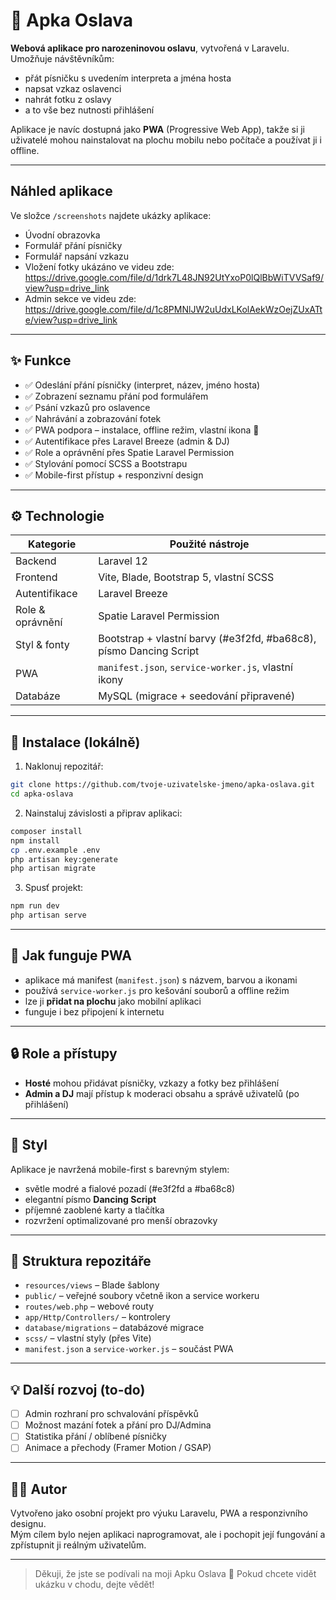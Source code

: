 # 🎉 Apka Oslava

**Webová aplikace pro narozeninovou oslavu**, vytvořená v Laravelu. Umožňuje návštěvníkům:

- přát písničku s uvedením interpreta a jména hosta
- napsat vzkaz oslavenci
- nahrát fotku z oslavy
- a to vše bez nutnosti přihlášení

Aplikace je navíc dostupná jako **PWA** (Progressive Web App), takže si ji uživatelé mohou nainstalovat na plochu mobilu nebo počítače a používat ji i offline.

---

## Náhled aplikace

Ve složce `/screenshots` najdete ukázky aplikace:
- Úvodní obrazovka
- Formulář přání písničky
- Formulář napsání vzkazu
- Vložení fotky ukázáno ve videu zde: https://drive.google.com/file/d/1drk7L48JN92UtYxoP0lQlBbWiTVVSaf9/view?usp=drive_link
- Admin sekce ve videu zde: https://drive.google.com/file/d/1c8PMNlJW2uUdxLKolAekWzOejZUxATte/view?usp=drive_link
  
---

## ✨ Funkce

- ✅ Odeslání přání písničky (interpret, název, jméno hosta)
- ✅ Zobrazení seznamu přání pod formulářem
- ✅ Psání vzkazů pro oslavence
- ✅ Nahrávání a zobrazování fotek
- ✅ PWA podpora – instalace, offline režim, vlastní ikona 🎈
- ✅ Autentifikace přes Laravel Breeze (admin & DJ)
- ✅ Role a oprávnění přes Spatie Laravel Permission
- ✅ Stylování pomocí SCSS a Bootstrapu
- ✅ Mobile-first přístup + responzivní design

---

## ⚙️ Technologie

| Kategorie         | Použité nástroje                                 |
|------------------|--------------------------------------------------|
| Backend          | Laravel 12                                       |
| Frontend         | Vite, Blade, Bootstrap 5, vlastní SCSS           |
| Autentifikace    | Laravel Breeze                                   |
| Role & oprávnění | Spatie Laravel Permission                        |
| Styl & fonty     | Bootstrap + vlastní barvy (#e3f2fd, #ba68c8), písmo Dancing Script |
| PWA              | `manifest.json`, `service-worker.js`, vlastní ikony |
| Databáze         | MySQL (migrace + seedování připravené)           |

---

## 🚀 Instalace (lokálně)

1. Naklonuj repozitář:
```bash
git clone https://github.com/tvoje-uzivatelske-jmeno/apka-oslava.git
cd apka-oslava
```

2. Nainstaluj závislosti a připrav aplikaci:
```bash
composer install
npm install
cp .env.example .env
php artisan key:generate
php artisan migrate
```

3. Spusť projekt:
```bash
npm run dev
php artisan serve
```

---

## 📱 Jak funguje PWA

- aplikace má manifest (`manifest.json`) s názvem, barvou a ikonami
- používá `service-worker.js` pro kešování souborů a offline režim
- lze ji **přidat na plochu** jako mobilní aplikaci
- funguje i bez připojení k internetu

---

## 🔒 Role a přístupy

- **Hosté** mohou přidávat písničky, vzkazy a fotky bez přihlášení
- **Admin a DJ** mají přístup k moderaci obsahu a správě uživatelů (po přihlášení)

---

## 🎨 Styl

Aplikace je navržená mobile-first s barevným stylem:
- světle modré a fialové pozadí (#e3f2fd a #ba68c8)
- elegantní písmo **Dancing Script**
- příjemné zaoblené karty a tlačítka
- rozvržení optimalizované pro menší obrazovky

---

## 📁 Struktura repozitáře

- `resources/views` – Blade šablony
- `public/` – veřejné soubory včetně ikon a service workeru
- `routes/web.php` – webové routy
- `app/Http/Controllers/` – kontrolery
- `database/migrations` – databázové migrace
- `scss/` – vlastní styly (přes Vite)
- `manifest.json` a `service-worker.js` – součást PWA

---

## 💡 Další rozvoj (to-do)

- [ ] Admin rozhraní pro schvalování příspěvků
- [ ] Možnost mazání fotek a přání pro DJ/Admina
- [ ] Statistika přání / oblíbené písničky
- [ ] Animace a přechody (Framer Motion / GSAP)

---

## 👩‍💻 Autor

Vytvořeno jako osobní projekt pro výuku Laravelu, PWA a responzivního designu.  
Mým cílem bylo nejen aplikaci naprogramovat, ale i pochopit její fungování a zpřístupnit ji reálným uživatelům.

---

> Děkuji, že jste se podívali na moji Apku Oslava 🎂 Pokud chcete vidět ukázku v chodu, dejte vědět!
